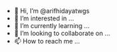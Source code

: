 - 👋 Hi, I’m @arifhidayatwgs
- 👀 I’m interested in ...
- 🌱 I’m currently learning ...
- 💞️ I’m looking to collaborate on ...
- 📫 How to reach me ...

<!---
arifhidayatwgs/arifhidayatwgs is a ✨ special ✨ repository because its `README.md` (this file) appears on your GitHub profile.
You can click the Preview link to take a look at your changes.
--->
